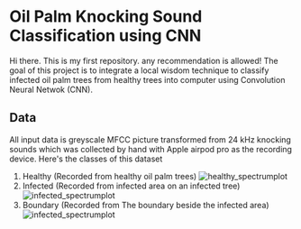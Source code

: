 # Oil Palm Knocking Sound Classification using CNN
Hi there. This is my first repository. any recommendation is allowed! 
The goal of this project is to integrate a local wisdom technique to classify infected oil palm trees from healthy trees into computer using Convolution Neural Netwok (CNN).
## Data
All input data is greyscale MFCC picture transformed from 24 kHz knocking sounds which was collected by hand with Apple airpod pro as the recording device. Here's the classes of this dataset

1. Healthy (Recorded from healthy oil palm trees)
![healthy_spectrumplot](https://github.com/augsornthip03/SoundRecognitionOilpalm/assets/132915443/8f539ce9-ce63-49f3-8e14-18f18cde8bf5)
2. Infected (Recorded from infected area on an infected tree)
![infected_spectrumplot](https://github.com/augsornthip03/SoundRecognitionOilpalm/assets/132915443/343b9843-be83-4c1a-af68-e216ea8a0889)
3. Boundary (Recorded from The boundary beside the infected area)
![infected_spectrumplot](https://github.com/augsornthip03/SoundRecognitionOilpalm/assets/132915443/c997c7cd-7e7b-423a-9d94-ac243726913e)
